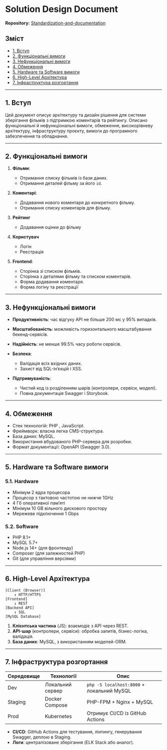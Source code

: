# Solution Design Document

**Repository:** [Standardization-and-documentation](https://github.com/VieshchykovOleg/Standardization-and-documentation)

## Зміст

- [1. Вступ](#1-вступ)
- [2. Функціональні вимоги](#2-функціональні-вимоги)
- [3. Нефункціональні вимоги](#3-нефункціональні-вимоги)
- [4. Обмеження](#4-обмеження)
- [5. Hardware та Software вимоги](#5-hardware-та-software-вимоги)
- [6. High-Level Архітектура](#6-high-level-архітектура)
- [7. Інфраструктура розгортання](#7-інфраструктура-розгортання)

---

## 1. Вступ

Цей документ описує архітектуру та дизайн рішення для системи зберігання фільмів з підтримкою коментарів та рейтингу. Описано функціональні й нефункціональні вимоги, обмеження, високорівневу архітектуру, інфраструктуру проєкту, вимоги до програмного забезпечення та обладнання.

---

## 2. Функціональні вимоги

1. **Фільми**:

   - Отримання списку фільмів із бази даних.
   - Отримання деталей фільму за його `id`.

2. **Коментарі**:

   - Додавання нового коментаря до конкретного фільму.
   - Отримання списку коментарів для фільму.

3. **Рейтинг**

   - Додавання оцінки до фільму

4. **Користувач**

   - Логін
   - Реєстрація

5. **Frontend**:

   - Сторінка зі списком фільмів.
   - Сторінка з деталями фільму та списком коментарів.
   - Форма додавання коментаря.
   - Форма логіну та реєстрації

---

## 3. Нефункціональні вимоги

- **Продуктивність**: час відгуку API не більше 200 мс у 95% випадків.
- **Масштабованість**: можливість горизонтального масштабування бекенд-сервісів.
- **Надійність**: не менше 99.5% часу роботи сервісів.

- **Безпека**:
  - Валідація всіх вхідних даних.
  - Захист від SQL-інʼєкцій і XSS.

- **Підтримуваність**:
  - Чистий код із розділенням шарів (контролери, сервіси, моделі).
  - Повна документація Swagger і Storybook.

---

## 4. Обмеження

- Стек технологій: PHP , JavaScript.
- Фреймворк: власна легка CMS-структура.
- База даних: MySQL.
- Використання вбудованого PHP-сервера для розробки.
- Формат документації: OpenAPI (Swagger 3.0).

---

## 5. Hardware та Software вимоги

### 5.1. Hardware

- Мінімум 2 ядра процесора
- Процесор з тактовою частотою не нижче 1GHz
- 4 Гб оперативної пам’яті
- Мінімум 10 GB вільного дискового простору
- Мережеве підключення 1 Gbps

### 5.2. Software

- PHP 8.1+
- MySQL 5.7+
- Node.js 14+ (для фронтенду)
- Composer (для залежностей PHP)
- Git (для управління версіями)

---

## 6. High-Level Архітектура

```text
[Client (Browser)]
    ↕ HTTP/HTTPS
[Frontend]
    ↕ REST
[Backend API]
    ↕ SQL
[MySQL Database]
```

1. **Клієнтська частина** (JS): взаємодіє з API через REST.
2. **API-шар** (контролери, сервіси): обробка запитів, бізнес-логіка, валідація.
3. **База даних**: MySQL, з використанням моделей-ORM.

---

## 7. Інфраструктура розгортання

| Середовище | Технології       | Опис                                      |
| ---------- | ---------------- | ----------------------------------------- |
| Dev        | Локальний сервер | `php -S localhost:8000` + локальний MySQL |
| Staging    | Docker Compose   | PHP-FPM + Nginx + MySQL                   |
| Prod       | Kubernetes       | Отримує CI/CD із GitHub Actions           |

- **CI/CD**: GitHub Actions для тестування, лінтингу, генерування Swagger, деплою в Staging.
- **Логи**: централізоване зберігання (ELK Stack або аналог).

